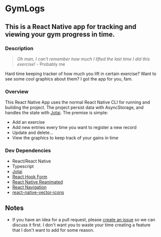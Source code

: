 # GymLogs

## This is a React Native app for tracking and viewing your gym progress in time.

### Description

> *Oh man, I can't remember how much I lifted the last time I did this exercise!* - Probably me

Hard time keeping tracker of how much you lift in certain exercise? Want to see some cool graphics about them? I got the app for you, fam. 

### Overview

This React Native App uses the normal React Native CLI for running and building the project. The project persist data with AsyncStorage, and handles the state with [Jotai](https://github.com/pmndrs/jotai). The premise is simple:
- Add an exercise
- Add new entries every time you want to register a new record
- Update and delete...
- View the graphics to keep track of your gains in time

### Dev Dependencies

- React/React Native
- Typescript
- [Jotai](https://github.com/pmndrs/jotai)
- [React Hook Form](https://react-hook-form.com/)
- [React Native Reanimated](https://github.com/software-mansion/react-native-reanimated)
- [React Navigation](https://reactnavigation.org/)
- [react-native-vector-icons](https://github.com/oblador/react-native-vector-icons)

## Notes

* If you have an idea for a pull request, please [create an issue](https://github.com/veranicolas/PanaTracker/issues/new) so we can discuss it first. I don't want you to waste your time creating a feature that I don't want to add for some reason.
